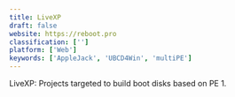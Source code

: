 ```yaml
---
title: LiveXP
draft: false 
website: https://reboot.pro
classification: ['']
platform: ['Web']
keywords: ['AppleJack', 'UBCD4Win', 'multiPE']
---
```

LiveXP: Projects targeted to build boot disks based on PE 1.